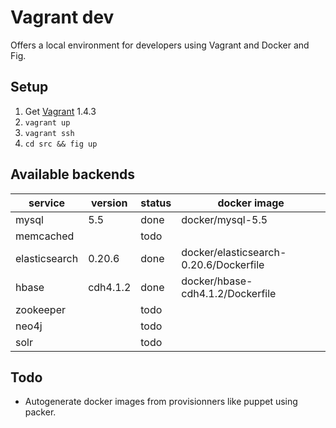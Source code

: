 # Vagrant dev

Offers a local environment for developers using Vagrant and Docker and Fig.

## Setup 

1. Get [Vagrant](http://www.vagrantup.com/downloads.html) 1.4.3
2. `vagrant up`
3. `vagrant ssh`
4. `cd src && fig up`

## Available backends

| service       | version  | status | docker image                           |
|---------------|----------|--------|----------------------------------------|
| mysql         | 5.5      | done   | docker/mysql-5.5                       |
| memcached     |          | todo   |                                        |
| elasticsearch | 0.20.6   | done   | docker/elasticsearch-0.20.6/Dockerfile |
| hbase         | cdh4.1.2 | done   | docker/hbase-cdh4.1.2/Dockerfile       |
| zookeeper     |          | todo   |                                        |
| neo4j         |          | todo   |                                        |
| solr          |          | todo   |                                        |

## Todo

 * Autogenerate docker images from provisionners like puppet using packer.
